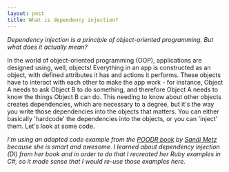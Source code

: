 ```yaml
---
layout: post
title: What is dependency injection?
---
```


_Dependency injection is a principle of object-oriented programming. But what does it actually mean?_

In the world of object-oriented programming (OOP), applications are designed using, well, objects! Everything in an app is constructed as an object, with defined attributes it has and actions it performs. These objects have to interact with each other to make the app work - for instance, Object A needs to ask Object B to do something, and therefore Object A needs to know the things Object B can do. This needing to know about other objects creates dependencies, which are necessary to a degree, but it's the way you write those dependencies into the objects that matters. You can either basically 'hardcode' the dependencies into the objects, or you can 'inject' them. Let's look at some code.

_I'm using an adapted code example from the [POODR book](https://www.poodr.com/) by [Sandi Metz](https://www.sandimetz.com/) because she is smart and awesome. I learned about dependency injection (DI) from her book and in order to do that I recreated her Ruby examples in C#, so it made sense that I would re-use those examples here._

<script src="https://gist.github.com/SurlyMae/995848ee79c86c44bc9ff2aad5c669b7.js"></script>
